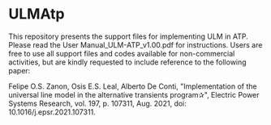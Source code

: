 # ULMAtp
 This repository presents the support files for implementing ULM in ATP. Please read the User Manual_ULM-ATP_v1.00.pdf for instructions. 
 Users are free to use all support files and codes available for non-commercial activities, but are kindly requested to include reference to the following paper:

Felipe O.S. Zanon, Osis E.S. Leal, Alberto De Conti, "Implementation of the universal line model in the alternative transients program✰", Electric Power Systems Research, vol. 197, p. 107311, Aug. 2021, doi: 10.1016/j.epsr.2021.107311. 
